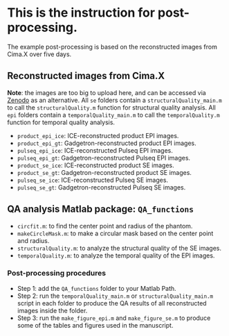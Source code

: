 # This is the instruction for post-processing.
The example post-processing is based on the reconstructed images from Cima.X over five days.
## Reconstructed images from Cima.X
**Note**: the images are too big to upload here, and can be accessed via [Zenodo](https://doi.org/10.5281/zenodo.14778552) as an alternative. All `se` folders contain a `structuralQuality_main.m` to call the `structuralQuality.m` function for structural quality analysis. All `epi` folders contain a `temporalQuality_main.m` to call the `temporalQuality.m` function for temporal quality analysis.
* `product_epi_ice`: ICE-reconstructed product EPI images.
* `product_epi_gt`: Gadgetron-reconstructed product EPI images.
* `pulseq_epi_ice`: ICE-reconstructed Pulseq EPI images.
* `pulseq_epi_gt`: Gadgetron-reconstructed Pulseq EPI images.
* `product_se_ice`: ICE-reconstructed product SE images.
* `product_se_gt`: Gadgetron-reconstructed product SE images.
* `pulseq_se_ice`: ICE-reconstructed Pulseq SE images.
* `pulseq_se_gt`: Gadgetron-reconstructed Pulseq SE images.
## QA analysis Matlab package: `QA_functions`
* `circfit.m`: to find the center point and radius of the phantom.
* `makeCircleMask.m`: to make a circular mask based on the center point and radius.
* `structuralQuality.m`: to analyze the structural quality of the SE images.
* `temporalQuality.m`: to analyze the temporal quality of the EPI images.
### Post-processing procedures
* Step 1: add the `QA_functions` folder to your Matlab Path.
* Step 2: run the `temporalQuality_main.m` or `structuralQuality_main.m` script in each folder to produce the QA results of all reconstructed images inside the folder.
* Step 3: run the `make_figure_epi.m` and `make_figure_se.m` to produce some of the tables and figures used in the manuscript.
